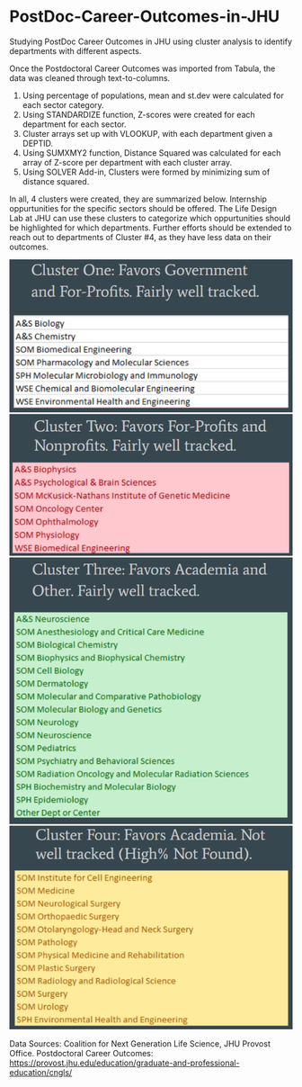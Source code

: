 # PostDoc-Career-Outcomes-in-JHU
Studying PostDoc Career Outcomes in JHU using cluster analysis to identify departments with different aspects.

Once the Postdoctoral Career Outcomes was imported from Tabula, the data was cleaned through text-to-columns.
1. Using percentage of populations, mean and st.dev were calculated for each sector category.
2. Using STANDARDIZE function, Z-scores were created for each department for each sector.
3. Cluster arrays set up with VLOOKUP, with each department given a DEPTID.
4. Using SUMXMY2 function, Distance Squared was calculated for each array of Z-score per department with each cluster array.
5. Using SOLVER Add-in, Clusters were formed by minimizing sum of distance squared.

In all, 4 clusters were created, they are summarized below.
Internship oppurtunities for the specific sectors should be offered. The Life Design Lab at JHU can use these clusters to categorize which oppurtunities should be highlighted for which departments. Further efforts should be extended to reach out to departments of Cluster #4, as they have less data on their outcomes.


![alt text](https://github.com/Gramir10/PostDoc-Career-Outcomes-in-JHU/blob/master/C1.png)
![alt text](https://github.com/Gramir10/PostDoc-Career-Outcomes-in-JHU/blob/master/C2.png)
![alt text](https://github.com/Gramir10/PostDoc-Career-Outcomes-in-JHU/blob/master/C3.png)
![alt text](https://github.com/Gramir10/PostDoc-Career-Outcomes-in-JHU/blob/master/C4.png)


Data Sources:
Coalition for Next Generation Life Science, JHU Provost Office. Postdoctoral Career Outcomes: https://provost.jhu.edu/education/graduate-and-professional-education/cngls/
